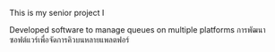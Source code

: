 This is my senior project I

Developed software to manage queues on multiple platforms
การพัฒนาซอฟต์แวร์เพื่อจัดการคิวบนหลายแพลตฟอร์
